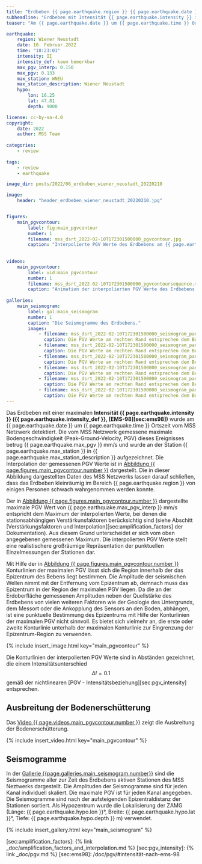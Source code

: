 ```yaml
---
title: "Erdbeben {{ page.earthquake.region }} {{ page.earthquake.date }}"
subheadline: "Erdbeben mit Intensität {{ page.earthquake.intensity }} im Raum {{ page.earthquake.region }}."
teaser: "Am {{ page.earthquake.date }} um {{ page.earthquake.time }} Ortszeit ereignete sich im Raum Wiener Neustadt ein Erdbeben mit der maximalen Intensität {{ page.earthquake.intensity }}. Die vom MSS Netzwerk aufgezeichnete maximale Bodengeschwindigkeit betrug {{ page.earthquake.max_pgv }} mm/s."

earthquake:
    region: Wiener Neustadt
    date: 10. Februar.2022
    time: "18:23:01"
    intensity: II
    intensity_def: kaum bemerkbar
    max_pgv_interp: 0.150
    max_pgv: 0.133
    max_station: WNEU
    max_station_description: Wiener Neustadt
    hypo:
        lon: 16.25
        lat: 47.81
        depth: 9000

license: cc-by-sa-4.0
copyright:
    date: 2022
    author: MSS Team
    
categories: 
    - review
    
tags:
    - review
    - earthquake

image_dir: posts/2022/06_erdbeben_wiener_neustadt_20220210

image:
    header: "header_erdbeben_wiener_neustadt_20220210.jpg"


figures:
    main_pgvcontour:
        label: fig:main_pgvcontour
        number: 1
        filename: mss_dsrt_2022-02-10T172301500000_pgvcontour.jpg
        caption: "Interpolierte PGV Werte des Erdbebens am {{ page.earthquake.date }} um {{ page.earthquake.time }} Ortszeit. Bei den interpolierten Daten wurden die stationsabhängigen Verstärkungsfaktoren berücksichtigt. Die Farben der Stationsmarker (gefüllte Kreise) entsprechen den an diesen Orten gemessenen Werten ohne Berücksichtigung der Verstärkungsfaktoren."
        
        
videos:
    main_pgvcontour:
        label: vid:main_pgvcontour
        number: 1
        filename: mss_dsrt_2022-02-10T172301500000_pgvcontoursequence.mp4
        caption: "Animation der interpolierten PGV Werte des Erdbebens am {{ page.earthquake.date }} um {{ page.earthquake.time }} Ortszeit. Der Zeitunterschied zwischen zwei Bildern entspricht 1 Sekunde."
        
galleries:
    main_seismogram:
        label: gal:main_seismogram
        number: 1
        caption: "Die Seismogramme des Erdbebens."
        images:
            - filename: mss_dsrt_2022-02-10T172301500000_seismogram_panel_00.jpg
              caption: Die PGV Werte am rechten Rand entsprechen dem Betrag der maximalen PGV.
            - filename: mss_dsrt_2022-02-10T172301500000_seismogram_panel_01.jpg
              caption: Die PGV Werte am rechten Rand entsprechen dem Betrag der maximalen PGV.
            - filename: mss_dsrt_2022-02-10T172301500000_seismogram_panel_02.jpg
              caption: Die PGV Werte am rechten Rand entsprechen dem Betrag der maximalen PGV.
            - filename: mss_dsrt_2022-02-10T172301500000_seismogram_panel_03.jpg
              caption: Die PGV Werte am rechten Rand entsprechen dem Betrag der maximalen PGV.
            - filename: mss_dsrt_2022-02-10T172301500000_seismogram_panel_04.jpg
              caption: Die PGV Werte am rechten Rand entsprechen dem Betrag der maximalen PGV.
            - filename: mss_dsrt_2022-02-10T172301500000_seismogram_panel_05.jpg
              caption: Die PGV Werte am rechten Rand entsprechen dem Betrag der maximalen PGV.
---
```


Das Erdbeben mit einer maximalen **Intensität {{ page.earthquake.intensity }} ({{ page.earthquake.intensity_def }}, [EMS-98][sec:ems98])** wurde am {{ page.earthquake.date }} um {{ page.earthquake.time }} Ortszeit vom MSS Netzwerk detektiert. Die vom MSS Netzwerk gemessene maximale Bodengeschwindigkeit (Peak-Ground-Velocity, PGV) dieses Ereignisses betrug {{ page.earthquake.max_pgv }} mm/s und wurde an der Station {{ page.earthquake.max_station }} in {{ page.earthquake.max_station_description }} aufgezeichnet. Die Interpolation der gemessenen PGV Werte ist in [Abbildung {{ page.figures.main_pgvcontour.number }}][fig:main_pgvcontour] dargestellt. Die in dieser Abbildung dargestellten Daten des MSS Netzwerks lassen darauf schließen, dass das Erdbeben kleinräumig im Bereich {{ page.earthquake.region }} von einigen Personen schwach wahrgenommen werden konnte.

Der in [Abbildung {{ page.figures.main_pgvcontour.number }}][fig:main_pgvcontour] dargestellte maximale PGV Wert von {{ page.earthquake.max_pgv_interp }} mm/s entspricht dem Maximum der interpolierten Werte, bei denen die stationsabhängigen Verstärkunsfaktoren berücksichtig sind (siehe Abschitt [Verstärkungsfaktoren und Interpolation][sec:amplification_factors] der Dokumentation). Aus diesem Grund unterscheidet er sich vom oben angegebenen gemessenen Maximum. Die interpolierten PGV Werte stellt eine realistischere großräumige Repräsentation der punktuellen Einzelmessungen der Stationen dar.

Mit Hilfe der in  [Abbildung {{ page.figures.main_pgvcontour.number }}][fig:main_pgvcontour] Konturlinien der maximalen PGV lässt sich die Region innerhalb der das Epizentrum des Bebens liegt bestimmen. Die Amplitude der seismischen Wellen nimmt mit der Entfernung vom Epizentrum ab, demnach muss das Epizentrum in der Region der maximalen PGV liegen. Da die an der Erdoberfläche gemessenen Amplituden neben der Quellstärke des Erdbebens von vielen weiteren Faktoren wie der Geologie des Untergrunds, dem Messort oder die Ankopplung des Sensors an den Boden, abhängen, ist eine punktuelle Bestimmung des Epizentrums mit Hilfe der Konturlinien der maximalen PGV nicht sinnvoll. Es bietet sich vielmehr an, die erste oder zweite Konturlinie unterhalb der maximalen Konturlinie zur Eingrenzung der Epizentrum-Region zu verwenden. 


{% include insert_image.html key="main_pgvcontour" %}

Die Konturlinien der interpolierten PGV Werte sind in Abständen gezeichnet, die einem Intensitätsunterschied $$ \Delta I = 0.1 $$ gemäß der nichtlinearen [PGV - Intensitätsbeziehung][sec:pgv_intensity] entsprechen.

## Ausbreitung der Bodenerschütterung
Das [Video {{ page.videos.main_pgvcontour.number }}][vid:main_pgvcontour] zeigt die Ausbreitung der Bodenerschütterung.

{% include insert_video.html key="main_pgvcontour" %}


## Seismogramme

In der [Gallerie {{page.galleries.main_seismogram.number}}][gal:main_seismogram] sind die Seismogramme aller zur Zeit des Erdbebens aktiven Stationen des MSS Neztwerks dargestellt. Die Amplituden der Seismogramme sind für jeden Kanal individuell skaliert. Die maximale PGV ist für jeden Kanal angegeben. Die Seismogramme sind nach der aufsteigenden Epizentraldistanz der Stationen sortiert. Als Hypozentrum wurde die Lokalisierung der ZAMG (Länge: {{ page.earthquake.hypo.lon }}°, Breite: {{ page.earthquake.hypo.lat }}°, Tiefe: {{ page.earthquake.hypo.depth }} m) verwendet.

{% include insert_gallery.html key="main_seismogram" %}


[sec:amplification_factors]: {% link _doc/amplification_factors_and_interpolation.md %}
[sec:pgv_intensity]: {% link _doc/pgv.md %}
[sec:ems98]: /doc/pgv/#intensität-nach-ems-98

[fig:main_pgvcontour]: #{{page.figures.main_pgvcontour.label}}

[vid:main_pgvcontour]: #{{page.videos.main_pgvcontour.label}}

[gal:main_seismogram]: #{{page.galleries.main_seismogram.label}}

